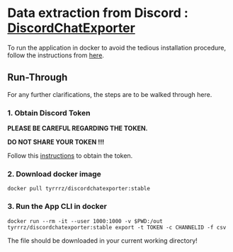 # Data extraction from Discord : [DiscordChatExporter](https://github.com/Tyrrrz/DiscordChatExporter)

To run the application in docker to avoid the tedious installation procedure, follow the instructions from [here](https://github.com/Tyrrrz/DiscordChatExporter/blob/master/.docs/Docker.md).

## Run-Through

For any further clarifications, the steps are to be walked through here.

### 1. Obtain Discord Token

**PLEASE BE CAREFUL REGARDING THE TOKEN.** 

**DO NOT SHARE YOUR TOKEN !!!** 

Follow this [instructions](https://github.com/Tyrrrz/DiscordChatExporter/blob/master/.docs/Token-and-IDs.md#using-the-network-monitor) to obtain the token.

### 2. Download docker image

```
docker pull tyrrrz/discordchatexporter:stable
```

### 3. Run the App CLI in docker
```
docker run --rm -it --user 1000:1000 -v $PWD:/out tyrrrz/discordchatexporter:stable export -t TOKEN -c CHANNELID -f csv
```

The file should be downloaded in your current working directory!